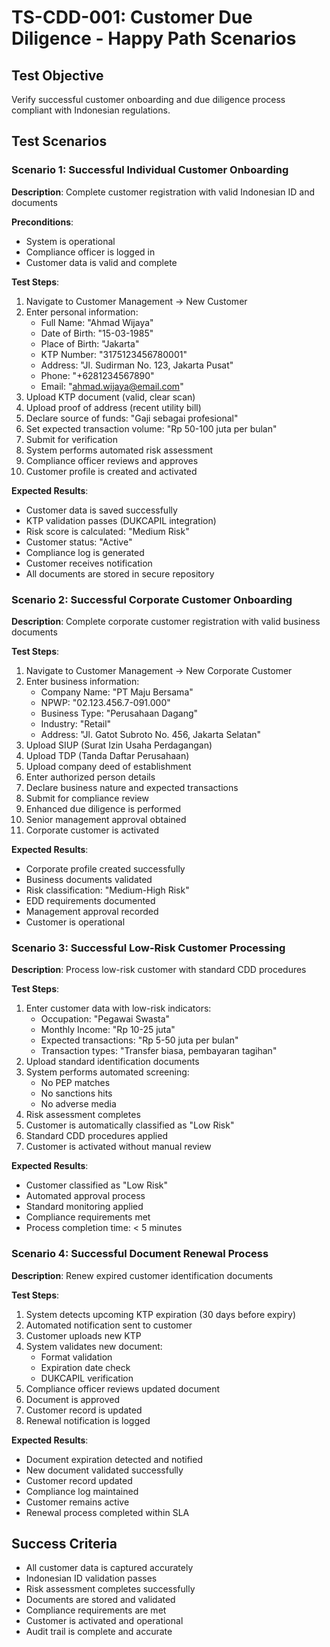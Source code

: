 # TS-CDD-001: Customer Due Diligence - Happy Path Scenarios

## Test Objective
Verify successful customer onboarding and due diligence process compliant with Indonesian regulations.

## Test Scenarios

### Scenario 1: Successful Individual Customer Onboarding
**Description**: Complete customer registration with valid Indonesian ID and documents

**Preconditions**:
- System is operational
- Compliance officer is logged in
- Customer data is valid and complete

**Test Steps**:
1. Navigate to Customer Management → New Customer
2. Enter personal information:
   - Full Name: "Ahmad Wijaya"
   - Date of Birth: "15-03-1985"
   - Place of Birth: "Jakarta"
   - KTP Number: "3175123456780001"
   - Address: "Jl. Sudirman No. 123, Jakarta Pusat"
   - Phone: "+6281234567890"
   - Email: "ahmad.wijaya@email.com"
3. Upload KTP document (valid, clear scan)
4. Upload proof of address (recent utility bill)
5. Declare source of funds: "Gaji sebagai profesional"
6. Set expected transaction volume: "Rp 50-100 juta per bulan"
7. Submit for verification
8. System performs automated risk assessment
9. Compliance officer reviews and approves
10. Customer profile is created and activated

**Expected Results**:
- Customer data is saved successfully
- KTP validation passes (DUKCAPIL integration)
- Risk score is calculated: "Medium Risk"
- Customer status: "Active"
- Compliance log is generated
- Customer receives notification
- All documents are stored in secure repository

### Scenario 2: Successful Corporate Customer Onboarding
**Description**: Complete corporate customer registration with valid business documents

**Test Steps**:
1. Navigate to Customer Management → New Corporate Customer
2. Enter business information:
   - Company Name: "PT Maju Bersama"
   - NPWP: "02.123.456.7-091.000"
   - Business Type: "Perusahaan Dagang"
   - Industry: "Retail"
   - Address: "Jl. Gatot Subroto No. 456, Jakarta Selatan"
3. Upload SIUP (Surat Izin Usaha Perdagangan)
4. Upload TDP (Tanda Daftar Perusahaan)
5. Upload company deed of establishment
6. Enter authorized person details
7. Declare business nature and expected transactions
8. Submit for compliance review
9. Enhanced due diligence is performed
10. Senior management approval obtained
11. Corporate customer is activated

**Expected Results**:
- Corporate profile created successfully
- Business documents validated
- Risk classification: "Medium-High Risk"
- EDD requirements documented
- Management approval recorded
- Customer is operational

### Scenario 3: Successful Low-Risk Customer Processing
**Description**: Process low-risk customer with standard CDD procedures

**Test Steps**:
1. Enter customer data with low-risk indicators:
   - Occupation: "Pegawai Swasta"
   - Monthly Income: "Rp 10-25 juta"
   - Expected transactions: "Rp 5-50 juta per bulan"
   - Transaction types: "Transfer biasa, pembayaran tagihan"
2. Upload standard identification documents
3. System performs automated screening:
   - No PEP matches
   - No sanctions hits
   - No adverse media
4. Risk assessment completes
5. Customer is automatically classified as "Low Risk"
6. Standard CDD procedures applied
7. Customer is activated without manual review

**Expected Results**:
- Customer classified as "Low Risk"
- Automated approval process
- Standard monitoring applied
- Compliance requirements met
- Process completion time: < 5 minutes

### Scenario 4: Successful Document Renewal Process
**Description**: Renew expired customer identification documents

**Test Steps**:
1. System detects upcoming KTP expiration (30 days before expiry)
2. Automated notification sent to customer
3. Customer uploads new KTP
4. System validates new document:
   - Format validation
   - Expiration date check
   - DUKCAPIL verification
5. Compliance officer reviews updated document
6. Document is approved
7. Customer record is updated
8. Renewal notification is logged

**Expected Results**:
- Document expiration detected and notified
- New document validated successfully
- Customer record updated
- Compliance log maintained
- Customer remains active
- Renewal process completed within SLA

## Success Criteria
- All customer data is captured accurately
- Indonesian ID validation passes
- Risk assessment completes successfully
- Documents are stored and validated
- Compliance requirements are met
- Customer is activated and operational
- Audit trail is complete and accurate